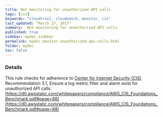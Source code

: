 ```yaml
---
title: Not monitoring for unauthorized API calls
tags: [cis]
keywords: "cloudtrail, cloudwatch, monitor, cis"
last_updated: “March 27, 2017"
summary:  Not monitoring for unauthorized API calls
published: true
sidebar: mydoc_sidebar
permalink: mydoc_monitor-unauthorized-api-calls.html
folder: mydoc
toc: false
---
```


### Details  
This rule checks for adherence to [Center for Internet Security (CIS)](https://www.cisecurity.org/) Recommendation 3.1, Ensure a log metric filter and alarm exist for unauthorized API calls. [https://d0.awsstatic.com/whitepapers/compliance/AWS_CIS_Foundations_Benchmark.pdf#page=88](https://d0.awsstatic.com/whitepapers/compliance/AWS_CIS_Foundations_Benchmark.pdf#page=88) 
